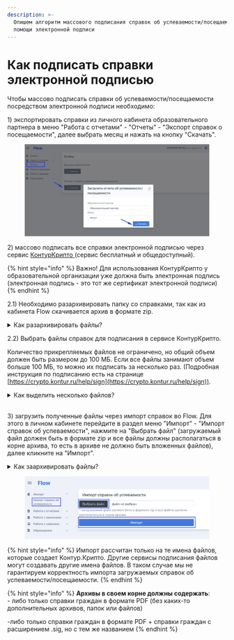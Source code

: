 ```yaml
---
description: >-
  Опишем алгоритм массового подписания справок об успеваемости/посещаемости при
  помощи электронной подписи
---
```


# Как подписать справки электронной подписью

Чтобы массово подписать справки об успеваемости/посещаемости посредством электронной подписи необходимо:

1\) экспортировать справки из личного кабинета образовательного партнера в меню "Работа с отчетами" - "Отчеты" - "Экспорт справок о посещаемости", далее выбрать месяц и нажать на кнопку "Скачать".

<figure><img src="../.gitbook/assets/image (56).png" alt=""><figcaption></figcaption></figure>

2\) массово подписать все справки электронной подписью через сервис [КонтурКрипто ](https://crypto.kontur.ru/)(сервис бесплатный и общедоступный).&#x20;

{% hint style="info" %}
Важно! Для использования КонтурКрипто у образовательной организации уже должна быть электронная подпись (электронная подпись - это тот же сертификат электронной подписи)
{% endhint %}

2.1) Необходимо разархивировать папку со справками, так как из кабинета Flow скачивается архив  в формате zip.

<details>

<summary>Как разархивировать файлы?</summary>

**Windows**

ZIP-архивы это обычные файлы с расширением «.zip». Кликните правой кнопкой по файлу и выбрать в меню «Извлечь всё…»

![](<../.gitbook/assets/извлечь все.jpeg>)

При этом появится диалоговое окно, где нужно будет указать путь распаковки файлов, или оставить его по умолчанию (текущая папка). Если оставить включённой галочку «Показать извлечённые файлы», то по окончании процедуры разархивирования откроется ещё одно окно проводника с открытой новой папкой. А можно вообще не распаковывать файлы, а зайти в архив как в обычную папку и открыть нужный файл оттуда.

**Mac OS**

Чтобы извлечь файлы из архива формата ZIP, просто найдите его в Finder и нажмите на него дважды. Mac тут же запустит встроенное приложение для работы с архивами, которое извлечёт все данные в эту же папку.

![](<../.gitbook/assets/image (70).png>)\


</details>

2.2) Выбрать файлы справок для подписания в сервисе КонтурКрипто.

Количество прикрепляемых файлов не ограничено, но общий объем должен быть размером до 100 МБ. Если все файлы занимают объем больше 100 МБ, то можно их подписать за несколько раз. (Подробная инструкция по подписанию есть на странице [https://crypto.kontur.ru/help/sign](https://crypto.kontur.ru/help/sign)).

<details>

<summary>Как выделить несколько файлов?</summary>

Чтобы выбрать сразу несколько файлов для подписания, при выборе файла зажмите клавишу Ctrl и нажмите на необходимые документы.&#x20;

Также можно выделить первый файл мышкой, зажать SHIFT и выделить последний файл. Таким образом выделятся все файлы, которые находятся между ними. \
\
Чтобы выделить несколько файлов, которые идут подряд, с помощью клавиатуры выполните следующие действия:

1. Откройте папку;
2. Найдите первый файл и выделите его с помощью стрелок;
3. Зажмите SHIFT;
4. Не отпуская SHIFT перемещайтесь к последнему файлу;
5. Когда все нужные файлы будут выделены, отпустите клавишу SHIFT.

</details>

\
3\) загрузить полученные файлы через импорт справок во Flow. Для этого в личном кабинете перейдите в раздел меню "Импорт" - "Импорт справок об успеваемости", нажмите на "Выбрать файл" (загружаемый файл должен быть в формате zip и все файлы должны располагаться в корне архива, то есть в архиве не должно быть вложенных файлов), далее кликните на "Импорт".

<details>

<summary>Как заархивировать файлы?</summary>

**Windows**

Найдите папку, которую надо запаковать. Нажмите и удерживайте (или щелкните правой кнопкой мыши) папку, выберите Отправить, а затем выберите Сжатая ZIP-папка. Новая ZIP-папка с таким же именем будет создана в том же расположении.



**Mac OS**

Шаг 1. Откройте Finder.

Шаг 2. Выделите один или несколько файлов, которые необходимо добавить в архив.

Шаг 3. Активируйте контекстное меню для работы с файлами.

Шаг 4. Выберите возможность «Сжать» ли «Сжать объекты».

После этого в этой же папке Finder появился новый архив. Его можно будет использовать любым удобным образом: отправить через интернет, оставить в хранилище, перенести на внешний накопитель.

</details>

<figure><img src="../.gitbook/assets/image (67).png" alt=""><figcaption></figcaption></figure>

{% hint style="info" %}
Импорт рассчитан только на те имена файлов, которые создает Контур.Крипто. Другие сервисы подписания файлов могут создавать другие имена файлов. В таком случае мы не гарантируем корректность импорта загружаемых справок об успеваемости/посещаемости.
{% endhint %}

{% hint style="info" %}
**Архивы в своем корне должны содержать**:\
\- либо только справки граждан в формате PDF (без каких-то дополнительных архивов, папок или файлов)

\-либо только справки граждан в формате PDF + справки граждан с расширением .sig, но с тем же названием
{% endhint %}
